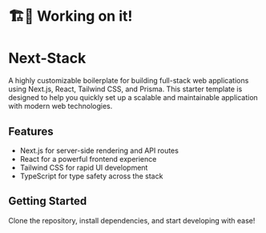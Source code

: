 # 🏗️👷 Working on it!

# Next-Stack

A highly customizable boilerplate for building full-stack web applications using Next.js, React, Tailwind CSS, and Prisma. This starter template is designed to help you quickly set up a scalable and maintainable application with modern web technologies.

## Features
- Next.js for server-side rendering and API routes
- React for a powerful frontend experience
- Tailwind CSS for rapid UI development
- TypeScript for type safety across the stack

## Getting Started
Clone the repository, install dependencies, and start developing with ease!
